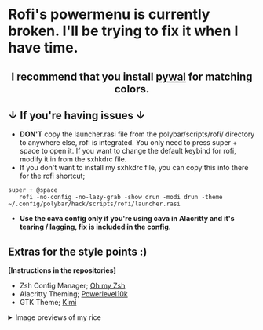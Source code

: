 

# Rofi's powermenu is currently broken. I'll be trying to fix it when I have time.

## **<p align="center">I recommend that you install [pywal](https://github.com/dylanaraps/pywal) for matching colors.</p>**

## ↓ If you're having issues ↓
* **DON'T** copy the launcher.rasi file from the polybar/scripts/rofi/ directory to anywhere else, rofi is integrated. You only need to press super + space to open it. If you want to change the default keybind for rofi, modify it in from the sxhkdrc file.
* If you don't want to install my sxhkdrc file, you can copy this into there for the rofi shortcut;
```
super + @space
   rofi -no-config -no-lazy-grab -show drun -modi drun -theme ~/.config/polybar/hack/scripts/rofi/launcher.rasi
   ```
* **Use the cava config only if you're using cava in Alacritty and it's tearing / lagging, fix is included in the config.**

## Extras for the style points :)          
**[Instructions in the repositories]**

- Zsh Config Manager; [Oh my Zsh](https://ohmyz.sh/)
- Alacritty Theming; [Powerlevel10k](https://github.com/romkatv/powerlevel10k)
- GTK Theme; [Kimi](https://github.com/EliverLara/Kimi) 


<details>
<summary> Image previews of my rice </summary>

![Rice Terminals](https://user-images.githubusercontent.com/45978346/132133199-ca2fd49a-24cb-4bcc-8c5d-d2b0206f65da.png)
![Desktop-rainbow](https://user-images.githubusercontent.com/45978346/132133003-42f6e528-a4de-4a96-93c6-0247d281976a.png)
![Rofi Rice-rainbow](https://user-images.githubusercontent.com/45978346/132133004-22b15f04-b21f-46f7-b77f-4c8798301ef0.png)



</details>
